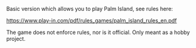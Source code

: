 Basic version which allows you to play Palm Island, see rules here:

https://www.play-in.com/pdf/rules_games/palm_island_rules_en.pdf

The game does not enforce rules, nor is it official. Only meant as a hobby project.
